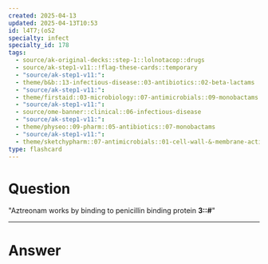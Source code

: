 ```yaml
---
created: 2025-04-13
updated: 2025-04-13T10:53
id: l4T7;(oS2
specialty: infect
specialty_id: 178
tags:
  - source/ak-original-decks::step-1::lolnotacop::drugs
  - source/ak-step1-v11::!flag-these-cards::temporary
  - "source/ak-step1-v11:": 
  - theme/b&b::13-infectious-disease::03-antibiotics::02-beta-lactams
  - "source/ak-step1-v11:": 
  - theme/firstaid::03-microbiology::07-antimicrobials::09-monobactams
  - "source/ak-step1-v11:": 
  - source/ome-banner::clinical::06-infectious-disease
  - "source/ak-step1-v11:": 
  - theme/physeo::09-pharm::05-antibiotics::07-monobactams
  - "source/ak-step1-v11:": 
  - theme/sketchypharm::07-antimicrobials::01-cell-wall-&-membrane-active-antibiotics::05-monobactams-&-carbapenems"
type: flashcard
---
```


# Question
"Aztreonam works by binding to penicillin binding protein **3::#**"

---

# Answer
